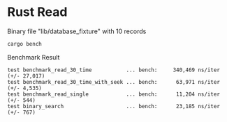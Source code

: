 # Rust Read

Binary file "lib/database_fixture" with 10 records

```rust
cargo bench
```

Benchmark Result
```
test benchmark_read_30_time           ... bench:     340,469 ns/iter (+/- 27,017)
test benchmark_read_30_time_with_seek ... bench:      63,971 ns/iter (+/- 4,535)
test benchmark_read_single            ... bench:      11,204 ns/iter (+/- 544)
test binary_search                    ... bench:      23,185 ns/iter (+/- 767)
```

